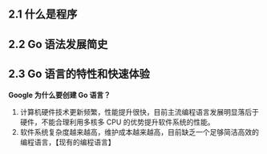 ## 2.1 什么是程序

## 2.2 Go 语法发展简史

## 2.3 Go 语言的特性和快速体验

**Google 为什么要创建 Go 语言？**
1. 计算机硬件技术更新频繁，性能提升很快，目前主流编程语言发展明显落后于硬件，不能合理利用多核多 CPU 的优势提升软件系统的性能。
2. 软件系统复杂度越来越高，维护成本越来越高，目前缺乏一个足够简洁高效的编程语言，【现有的编程语言】
